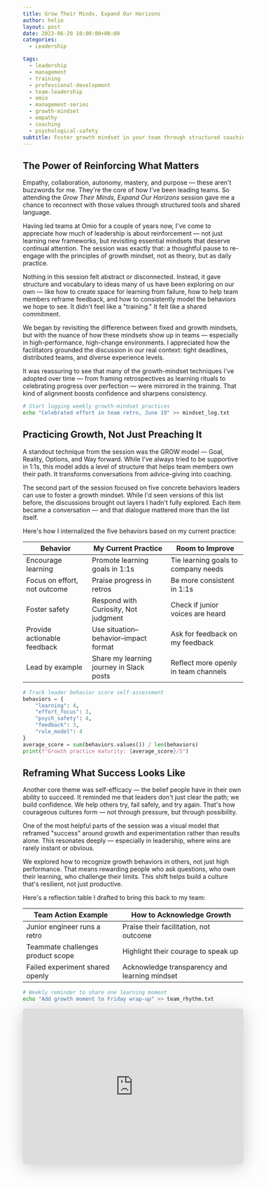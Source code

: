 ```yaml
---
title: Grow Their Minds, Expand Our Horizons
author: helio
layout: post
date: 2023-06-20 10:00:00+00:00
categories:
  - Leadership

tags:
  - leadership
  - management
  - training
  - professional-development
  - team-leadership
  - omio
  - management-series
  - growth-mindset
  - empathy
  - coaching
  - psychological-safety
subtitle: Foster growth mindset in your team through structured coaching, psychological safety, and leadership behaviors that celebrate effort over outcomes
---
```


## The Power of Reinforcing What Matters

Empathy, collaboration, autonomy, mastery, and purpose — these aren't buzzwords for me. They're the core of how I've been leading teams. So attending the _Grow Their Minds, Expand Our Horizons_ session gave me a chance to reconnect with those values through structured tools and shared language.

Having led teams at Omio for a couple of years now, I've come to appreciate how much of leadership is about reinforcement — not just learning new frameworks, but revisiting essential mindsets that deserve continual attention. The session was exactly that: a thoughtful pause to re-engage with the principles of growth mindset, not as theory, but as daily practice.

Nothing in this session felt abstract or disconnected. Instead, it gave structure and vocabulary to ideas many of us have been exploring on our own — like how to create space for learning from failure, how to help team members reframe feedback, and how to consistently model the behaviors we hope to see. It didn't feel like a "training." It felt like a shared commitment.

We began by revisiting the difference between fixed and growth mindsets, but with the nuance of how these mindsets show up in teams — especially in high-performance, high-change environments. I appreciated how the facilitators grounded the discussion in our real context: tight deadlines, distributed teams, and diverse experience levels.

It was reassuring to see that many of the growth-mindset techniques I've adopted over time — from framing retrospectives as learning rituals to celebrating progress over perfection — were mirrored in the training. That kind of alignment boosts confidence and sharpens consistency.

```bash
# Start logging weekly growth-mindset practices
echo "Celebrated effort in team retro, June 19" >> mindset_log.txt
```

## Practicing Growth, Not Just Preaching It

A standout technique from the session was the GROW model — Goal, Reality, Options, and Way forward. While I've always tried to be supportive in 1:1s, this model adds a level of structure that helps team members own their path. It transforms conversations from advice-giving into coaching.

The second part of the session focused on five concrete behaviors leaders can use to foster a growth mindset. While I'd seen versions of this list before, the discussions brought out layers I hadn't fully explored. Each item became a conversation — and that dialogue mattered more than the list itself.

Here's how I internalized the five behaviors based on my current practice:

| Behavior                     | My Current Practice                      | Room to Improve                      |
| ---------------------------- | ---------------------------------------- | ------------------------------------ |
| Encourage learning           | Promote learning goals in 1:1s           | Tie learning goals to company needs  |
| Focus on effort, not outcome | Praise progress in retros                | Be more consistent in 1:1s           |
| Foster safety                | Respond with Curiosity, Not judgment     | Check if junior voices are heard     |
| Provide actionable feedback  | Use situation–behavior–impact format     | Ask for feedback on my feedback      |
| Lead by example              | Share my learning journey in Slack posts | Reflect more openly in team channels |

```python
# Track leader behavior score self-assessment
behaviors = {
    "learning": 4,
    "effort_focus": 3,
    "psych_safety": 4,
    "feedback": 3,
    "role_model": 4
}
average_score = sum(behaviors.values()) / len(behaviors)
print(f"Growth practice maturity: {average_score}/5")
```

## Reframing What Success Looks Like

Another core theme was self-efficacy — the belief people have in their own ability to succeed. It reminded me that leaders don't just clear the path; we build confidence. We help others try, fail safely, and try again. That's how courageous cultures form — not through pressure, but through possibility.

One of the most helpful parts of the session was a visual model that reframed "success" around growth and experimentation rather than results alone. This resonates deeply — especially in leadership, where wins are rarely instant or obvious.

We explored how to recognize growth behaviors in others, not just high performance. That means rewarding people who ask questions, who own their learning, who challenge their limits. This shift helps build a culture that's resilient, not just productive.

Here's a reflection table I drafted to bring this back to my team:

| Team Action Example               | How to Acknowledge Growth                     |
| --------------------------------- | --------------------------------------------- |
| Junior engineer runs a retro      | Praise their facilitation, not outcome        |
| Teammate challenges product scope | Highlight their courage to speak up           |
| Failed experiment shared openly   | Acknowledge transparency and learning mindset |

```bash
# Weekly reminder to share one learning moment
echo "Add growth moment to Friday wrap-up" >> team_rhythm.txt
```

<iframe class="speakerdeck-iframe" frameborder="0" src="https://speakerdeck.com/player/beacf385be0c4def837093e03c06ad32" title="Grow Their Minds, Expand Our Horizons" allowfullscreen="true" style="border: 0px; background: padding-box padding-box rgba(0, 0, 0, 0.1); margin: 0px; padding: 0px; border-radius: 6px; box-shadow: rgba(0, 0, 0, 0.2) 0px 5px 40px; width: 100%; height: auto; aspect-ratio: 560 / 394;" data-ratio="1.4213197969543148"></iframe>
